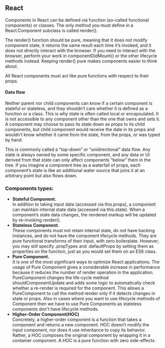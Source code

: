 <h2>React</h2>

<p> Components in React can be defined via function (so-called functional components) or classes. The only method you must define in a React.Component subclass is called render().</p>
<p> The render() function should be pure, meaning that it does not modify component state, it returns the same result each time it’s invoked, and it does not directly interact with the browser. If you need to interact with the browser, perform your work in componentDidMount() or the other lifecycle methods instead. Keeping render() pure makes components easier to think about.</p>
<p>All React components must act like pure functions with respect to their props.</p>
<h4>Data flow</h4>
<p> Neither parent nor child components can know if a certain component is stateful or stateless, and they shouldn’t care whether it is defined as a function or a class. This is why state is often called local or encapsulated. It is not accessible to any component other than the one that owns and sets it. A component may choose to pass its state down as props to its child components, but child component would receive the date in its props and wouldn’t know whether it came from the state, from the props, or was typed by hand.</p>
<p>This is commonly called a “top-down” or “unidirectional” data flow. Any state is always owned by some specific component, and any data or UI derived from that state can only affect components “below” them in the tree. If you imagine a component tree as a waterfall of props, each component’s state is like an additional water source that joins it at an arbitrary point but also flows down.</p>

<h3>Components types:</h3>
<ul>
    <li><strong>Stateful Component.</strong><div> In addition to taking input data (accessed via this.props), a component can maintain internal state data (accessed via this.state). When a component’s state data changes, the rendered markup will be updated by re-invoking render().</div></li>
    <li><strong>Stateless Component.</strong><div> These components must not retain internal state, do not have backing instances, and do not have the component lifecycle methods. They are pure functional transforms of their input, with zero boilerplate. However, you may still specify .propTypes and .defaultProps by setting them as properties on the function, just as you would set them on an ES6 class.</div></li>
    <li><strong>Pure Component.</strong><div> It is one of the most significant ways to optimize React applications. The usage of Pure Component gives a considerable increase in performance because it reduces the number of render operation in the application. PureComponent changes the life-cycle method shouldComponentUpdate and adds some logic to automatically check whether a re-render is required for the component. This allows a PureComponent to call the method render only if it detects changes in state or props. Also in cases where you want to use lifecycle methods of Component then we have to use Pure Components as stateless components don't have lifecycle methods.</div></li>
    <li><strong>Higher-Order Component(HOC)</strong><div>Concretely, a higher-order component is a function that takes a component and returns a new component.  HOC doesn’t modify the input component, nor does it use inheritance to copy its behavior. Rather, a HOC composes the original component by wrapping it in a container component. A HOC is a pure function with zero side-effects.</div></li>
</ul>